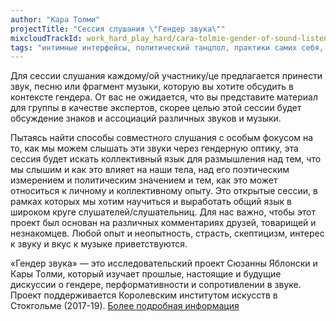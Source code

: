 ```yaml
---
author: "Кара Толми"
projectTitle: "Сессия слушания \"Гендер звука\""
mixcloudTrackId: work_hard_play_hard/cara-tolmie-gender-of-sound-listening-session/
tags: "интимные интерфейсы, политический танцпол, практики самих себя, психодата, ритм, быстрое знание -ые -я"
---
```

Для сессии слушания каждому/ой участнику/це предлагается принести звук, песню или фрагмент музыки, которую вы хотите обсудить в контексте гендера. От вас не ожидается, что вы представите материал для группы в качестве экспертов, скорее целью этой сессии будет обсуждение знаков и ассоциаций различных звуков и музыки.

Пытаясь найти способы совместного слушания с особым фокусом на то, как мы можем слышать эти звуки через гендерную оптику, эта сессия будет искать коллективный язык для размышления над тем, что мы слышим и как это влияет на наши тела, над его поэтическим измерением и политическим значением и тем, как это может относиться к личному и коллективному опыту. Это открытые сессии, в рамках которых мы хотим научиться и выработать общий язык в широком круге слушателей/слушательниц. Для нас важно, чтобы этот проект был основан на различных комментариях друзей, товарищей и незнакомцев. Любой опыт и неопытность, страсть, скептицизм, интерес к звуку и вкус к музыке приветствуются.

«Гендер звука» — это исследовательский проект Сюзанны Яблонски и Кары Толми, который изучает прошлые, настоящие и будущие дискуссии о гендере, перформативности и сопротивлении в звуке. Проект поддерживается Королевским институтом искусств в Стокгольме (2017-19). [Более подробная информация][1]

[1]: https://www.kkh.se/en/research/artistic-development-projects/the-gender-of-sound/
